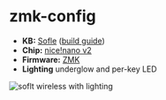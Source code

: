 # zmk-config

- **KB:** [Sofle](https://github.com/josefadamcik/SofleKeyboard) ([build guide](https://josefadamcik.github.io/SofleKeyboard/build_guide.html))
- **Chip:** [nice!nano v2](https://nicekeyboards.com/nice-nano/)
- **Firmware:** [ZMK](https://zmkfirmware.dev)
- **Lighting** underglow and per-key LED


![soflt wireless with lighting](https://github.com/SMQuazi/zmk-config/assets/7356353/c059e60b-a182-49ba-85a6-c6698578222e)

